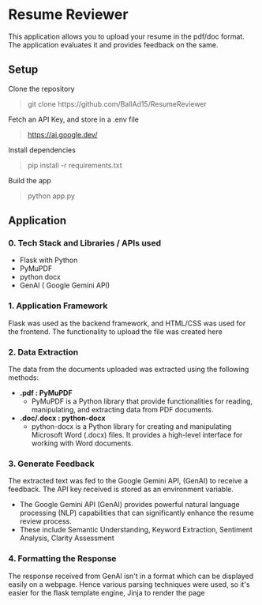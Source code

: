 <h1 id="resume-reviewer">Resume Reviewer</h1>
<p>This application allows you to upload your resume in the pdf/doc format. The application evaluates it and provides feedback on the same.</p>
<h2 id="setup">Setup</h2>
<p>Clone the repository</p>
<blockquote>
<p>git clone https://github.com/BallAd15/ResumeReviewer</p>
</blockquote>
<p>Fetch an API Key, and store in a .env file</p>
<blockquote>
<p><a href="https://ai.google.dev/">https://ai.google.dev/</a></p>
</blockquote>
<p>Install dependencies</p>
<blockquote>
<p>pip install -r requirements.txt</p>
</blockquote>
<p>Build the app</p>
<blockquote>
<p>python app.py</p>
</blockquote>
<h2 id="application">Application</h2>
<h3 id="0-tech-stack-and-libraries--apis-used">0. Tech Stack and Libraries / APIs used</h3>
<ul>
<li>Flask with Python</li>
<li>PyMuPDF</li>
<li>python docx</li>
<li>GenAI ( Google Gemini API)</li>
</ul>
<h3 id="1-application-framework">1. Application Framework</h3>
<p>Flask was used as the backend framework, and HTML/CSS was used for the frontend.
The functionality to upload the file was created here</p>
<h3 id="2--data-extraction">2.  Data Extraction</h3>
<p>The data from the documents uploaded was extracted using the following methods:</p>
<ul>
<li><strong>.pdf : PyMuPDF</strong><ul>
<li>PyMuPDF is a Python library that provide functionalities for reading, manipulating, and extracting data from PDF documents.</li>
</ul>
</li>
<li><strong>.doc/.docx : python-docx</strong><ul>
<li>python-docx is a Python library for creating and manipulating Microsoft Word (.docx) files. It provides a high-level interface for working with Word documents.</li>
</ul>
</li>
</ul>
<h3 id="3-generate-feedback">3. Generate Feedback</h3>
<p>The extracted text was fed to the Google Gemini API, (GenAI) to receive a feedback. The API key received is stored as an environment variable.</p>
<ul>
<li>The Google Gemini API (GenAI) provides powerful natural language processing (NLP) capabilities that can significantly enhance the resume review process.</li>
<li>These include Semantic Understanding, Keyword Extraction, Sentiment Analysis, Clarity Assessment</li>
</ul>
<h3 id="4-formatting-the-response">4. Formatting the Response</h3>
<p>The response received from GenAI isn&#39;t in a format which can be displayed easily on a webpage. Hence various parsing techniques were used, so it&#39;s easier for the flask template engine, Jinja to render the page</p>
